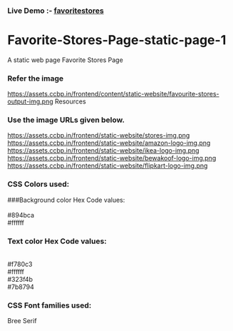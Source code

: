 ### Live Demo :- <a href="favoritestores.ccbp.tech">favoritestores</a>
# Favorite-Stores-Page-static-page-1
A static web page
Favorite Stores Page
### Refer the image</br>
https://assets.ccbp.in/frontend/content/static-website/favourite-stores-output-img.png
Resources
### Use the image URLs given below.</br>
https://assets.ccbp.in/frontend/static-website/stores-img.png</br>
https://assets.ccbp.in/frontend/static-website/amazon-logo-img.png</br>
https://assets.ccbp.in/frontend/static-website/ikea-logo-img.png</br>
https://assets.ccbp.in/frontend/static-website/bewakoof-logo-img.png</br>
https://assets.ccbp.in/frontend/static-website/flipkart-logo-img.png</br>

### CSS Colors used:</br>

###Background color Hex Code values:</br>
</br>
#894bca</br>
#ffffff
</br>
### Text color Hex Code values:</br>
</br>
#f780c3</br>
#ffffff</br>
#323f4b</br>
#7b8794</br>

### CSS Font families used:</br>

Bree Serif</br>
